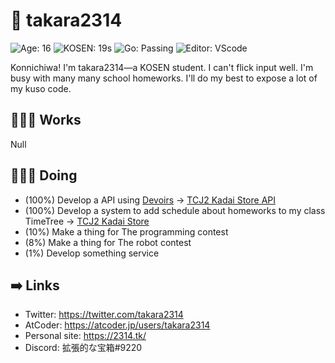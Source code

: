 # 🦊 takara2314
![Age: 16](https://img.shields.io/badge/Age-16-yellow?style=for-the-badge)
![KOSEN: 19s](https://img.shields.io/badge/KOSEN-19s-green?style=for-the-badge)
![Go: Passing](https://img.shields.io/badge/Go-passing-deepskyblue?style=for-the-badge)
![Editor: VScode](https://img.shields.io/badge/Editor-VScode-blue?style=for-the-badge)

Konnichiwa! I'm takara2314—a KOSEN student. I can't flick input well. I'm busy with many many school homeworks. I'll do my best to expose a lot of my kuso code.

## 👨🏽‍💻 Works
Null

## 👨🏽‍🔬 Doing
- (100%) Develop a API using [Devoirs](https://github.com/approvers/devoirs) → [TCJ2 Kadai Store API](https://github.com/takara2314/tcj2-kadai-store-api)
- (100%) Develop a system to add schedule about homeworks to my class TimeTree → [TCJ2 Kadai Store](https://github.com/takara2314/tcj2-kadai-store)
- (10%) Make a thing for The programming contest
- (8%) Make a thing for The robot contest
- (1%) Develop something service

## ➡️ Links
- Twitter: https://twitter.com/takara2314
- AtCoder: https://atcoder.jp/users/takara2314
- Personal site: https://2314.tk/
- Discord: 拡張的な宝箱#9220